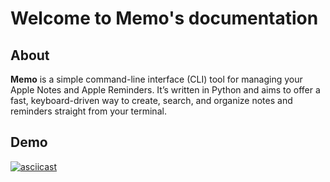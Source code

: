 # Welcome to Memo's documentation

## About

**Memo** is a simple command-line interface (CLI) tool for managing your Apple Notes and Apple Reminders. It’s written in Python and aims to offer a fast, keyboard-driven way to create, search, and organize notes and reminders straight from your terminal.

## Demo

[![asciicast](https://asciinema.org/a/711983.svg)](https://asciinema.org/a/711983)
